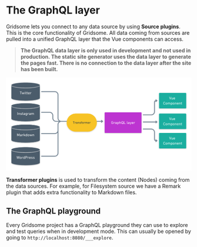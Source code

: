 # The GraphQL layer

Gridsome lets you connect to any data source by using **Source plugins**. This is the core functionality of Gridsome. All data coming from sources are pulled into a unified GraphQL layer that the Vue components can access.

> **The GraphQL data layer is only used in development and not used in production. The static site generator uses the data layer to generate the pages fast. There is no connection to the data layer after the site has been built.**

![Git workflow](./images/graphql.png)

**Transformer plugins** is used to transform the content (Nodes) coming from the data sources. For example, for Filesystem source we have a Remark plugin that adds extra functionality to Markdown files.


## The GraphQL playground
Every Gridsome project has a GraphQL playground they can use to explore and test queries when in development mode. This can usually be opened by going to `http://localhost:8080/___explore`.